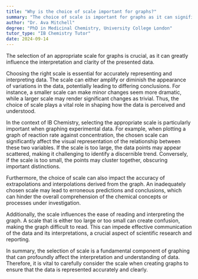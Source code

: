 ```yaml
---
title: "Why is the choice of scale important for graphs?"
summary: "The choice of scale is important for graphs as it can significantly impact the interpretation and clarity of the data presented."
author: "Dr. Ava Mitchell"
degree: "PhD in Medicinal Chemistry, University College London"
tutor_type: "IB Chemistry Tutor"
date: 2024-09-14
---
```


The selection of an appropriate scale for graphs is crucial, as it can greatly influence the interpretation and clarity of the presented data.

Choosing the right scale is essential for accurately representing and interpreting data. The scale can either amplify or diminish the appearance of variations in the data, potentially leading to differing conclusions. For instance, a smaller scale can make minor changes seem more dramatic, while a larger scale may render significant changes as trivial. Thus, the choice of scale plays a vital role in shaping how the data is perceived and understood.

In the context of IB Chemistry, selecting the appropriate scale is particularly important when graphing experimental data. For example, when plotting a graph of reaction rate against concentration, the chosen scale can significantly affect the visual representation of the relationship between these two variables. If the scale is too large, the data points may appear scattered, making it challenging to identify a discernible trend. Conversely, if the scale is too small, the points may cluster together, obscuring important distinctions.

Furthermore, the choice of scale can also impact the accuracy of extrapolations and interpolations derived from the graph. An inadequately chosen scale may lead to erroneous predictions and conclusions, which can hinder the overall comprehension of the chemical concepts or processes under investigation.

Additionally, the scale influences the ease of reading and interpreting the graph. A scale that is either too large or too small can create confusion, making the graph difficult to read. This can impede effective communication of the data and its interpretations, a crucial aspect of scientific research and reporting.

In summary, the selection of scale is a fundamental component of graphing that can profoundly affect the interpretation and understanding of data. Therefore, it is vital to carefully consider the scale when creating graphs to ensure that the data is represented accurately and clearly.
    